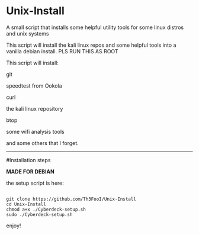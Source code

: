 # Unix-Install
A small script that installs some helpful utility tools for some linux distros and unix systems

This script will install the kali linux repos and some helpful tools into a vanilla debian install.
PLS RUN THIS AS ROOT

This script will install:

git

speedtest from Ookola

curl

the kali linux repository 

btop

some wifi analysis tools

and some others that I forget.

------------------------------------------------------------------------------
#Installation steps

**MADE FOR DEBIAN**

the setup script is here: 

```

git clone https://github.com/Th3FooI/Unix-Install
cd Unix-Install
chmod a+x ./Cyberdeck-setup.sh
sudo ./Cyberdeck-setup.sh

```
enjoy!

